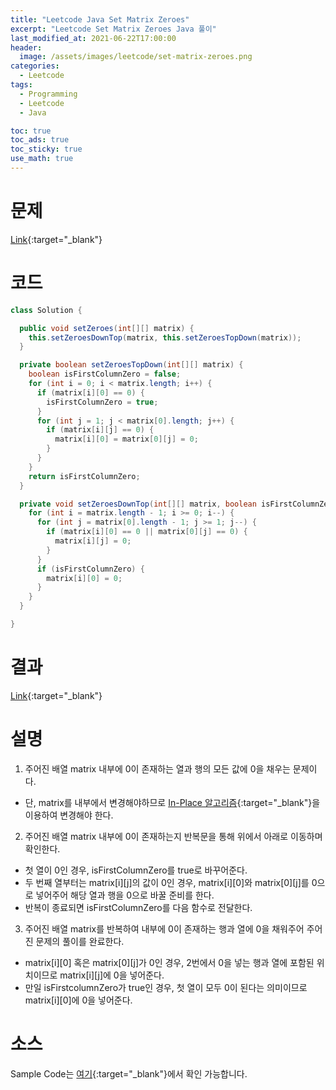 ```yaml
---
title: "Leetcode Java Set Matrix Zeroes"
excerpt: "Leetcode Set Matrix Zeroes Java 풀이"
last_modified_at: 2021-06-22T17:00:00
header:
  image: /assets/images/leetcode/set-matrix-zeroes.png
categories:
  - Leetcode
tags:
  - Programming
  - Leetcode
  - Java

toc: true
toc_ads: true
toc_sticky: true
use_math: true
---
```

# 문제
[Link](https://leetcode.com/problems/set-matrix-zeroes/){:target="_blank"}

# 코드
```java
class Solution {

  public void setZeroes(int[][] matrix) {
    this.setZeroesDownTop(matrix, this.setZeroesTopDown(matrix));
  }

  private boolean setZeroesTopDown(int[][] matrix) {
    boolean isFirstColumnZero = false;
    for (int i = 0; i < matrix.length; i++) {
      if (matrix[i][0] == 0) {
        isFirstColumnZero = true;
      }
      for (int j = 1; j < matrix[0].length; j++) {
        if (matrix[i][j] == 0) {
          matrix[i][0] = matrix[0][j] = 0;
        }
      }
    }
    return isFirstColumnZero;
  }

  private void setZeroesDownTop(int[][] matrix, boolean isFirstColumnZero) {
    for (int i = matrix.length - 1; i >= 0; i--) {
      for (int j = matrix[0].length - 1; j >= 1; j--) {
        if (matrix[i][0] == 0 || matrix[0][j] == 0) {
          matrix[i][j] = 0;
        }
      }
      if (isFirstColumnZero) {
        matrix[i][0] = 0;
      }
    }
  }

}
```

# 결과
[Link](https://leetcode.com/submissions/detail/511399634/){:target="_blank"}

# 설명
1. 주어진 배열 matrix 내부에 0이 존재하는 열과 행의 모든 값에 0을 채우는 문제이다.
- 단, matrix를 내부에서 변경해야하므로 [In-Place 알고리즘](https://en.wikipedia.org/wiki/In-place_algorithm){:target="_blank"}을 이용하여 변경해야 한다.

2. 주어진 배열 matrix 내부에 0이 존재하는지 반복문을 통해 위에서 아래로 이동하며 확인한다.
- 첫 열이 0인 경우, isFirstColumnZero를 true로 바꾸어준다.
- 두 번째 열부터는 matrix[i][j]의 값이 0인 경우, matrix[i][0]와 matrix[0][j]를 0으로 넣어주어 해당 열과 행을 0으로 바꿀 준비를 한다.
- 반복이 종료되면 isFirstColumnZero를 다음 함수로 전달한다.

3. 주어진 배열 matrix를 반복하여 내부에 0이 존재하는 행과 열에 0을 채워주어 주어진 문제의 풀이를 완료한다.
- matrix[i][0] 혹은 matrix[0][j]가 0인 경우, 2번에서 0을 넣는 행과 열에 포함된 위치이므로 matrix[i][j]에 0을 넣어준다.
- 만일 isFirstcolumnZero가 true인 경우, 첫 열이 모두 0이 된다는 의미이므로 matrix[i][0]에 0을 넣어준다.

# 소스
Sample Code는 [여기](https://github.com/GracefulSoul/leetcode/blob/master/src/main/java/gracefulsoul/problems/EditDistance.java){:target="_blank"}에서 확인 가능합니다.